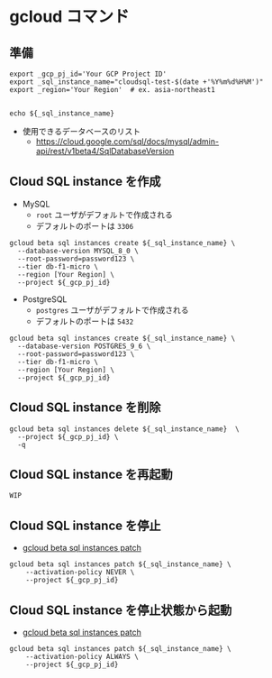 # gcloud コマンド


## 準備

```
export _gcp_pj_id='Your GCP Project ID'
export _sql_instance_name="cloudsql-test-$(date +'%Y%m%d%H%M')"
export _region='Your Region'  # ex. asia-northeast1


echo ${_sql_instance_name}
```

+ 使用できるデータベースのリスト
  + https://cloud.google.com/sql/docs/mysql/admin-api/rest/v1beta4/SqlDatabaseVersion


## Cloud SQL instance を作成

+ MySQL
  + `root` ユーザがデフォルトで作成される
  + デフォルトのポートは `3306`

```
gcloud beta sql instances create ${_sql_instance_name} \
  --database-version MYSQL_8_0 \
  --root-password=password123 \
  --tier db-f1-micro \
  --region [Your Region] \
  --project ${_gcp_pj_id}
```

+ PostgreSQL
  + `postgres` ユーザがデフォルトで作成される
  + デフォルトのポートは `5432`

```
gcloud beta sql instances create ${_sql_instance_name} \
  --database-version POSTGRES_9_6 \
  --root-password=password123 \
  --tier db-f1-micro \
  --region [Your Region] \
  --project ${_gcp_pj_id}
```

## Cloud SQL instance を削除

```
gcloud beta sql instances delete ${_sql_instance_name}  \
  --project ${_gcp_pj_id} \
  -q
```

## Cloud SQL instance を再起動

```
WIP
```

## Cloud SQL instance を停止

+ [gcloud beta sql instances patch](https://cloud.google.com/sdk/gcloud/reference/beta/sql/instances/patch?hl=en)

```
gcloud beta sql instances patch ${_sql_instance_name} \
    --activation-policy NEVER \
    --project ${_gcp_pj_id}
```

## Cloud SQL instance を停止状態から起動

+ [gcloud beta sql instances patch](https://cloud.google.com/sdk/gcloud/reference/beta/sql/instances/patch?hl=en)

```
gcloud beta sql instances patch ${_sql_instance_name} \
    --activation-policy ALWAYS \
    --project ${_gcp_pj_id}
```

